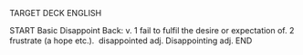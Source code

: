 TARGET DECK
ENGLISH

START
Basic
Disappoint
Back: v. 1 fail to fulfil the desire or expectation of. 2 frustrate (a hope etc.).  disappointed adj. Disappointing adj.
END
